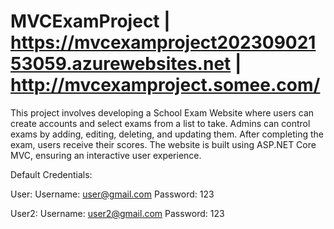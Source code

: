 # MVCExamProject | https://mvcexamproject20230902153059.azurewebsites.net | http://mvcexamproject.somee.com/

This project involves developing a School Exam Website where users can create accounts and select exams from a list to take.
Admins can control exams by adding, editing, deleting, and updating them. After completing the exam, users receive their scores.
The website is built using ASP.NET Core MVC, ensuring an interactive user experience.



Default Credentials:

User:
Username: user@gmail.com
Password: 123

User2:
Username: user2@gmail.com
Password: 123
